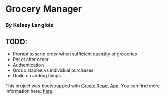 # Grocery Manager

### By Kelsey Langlois

## TODO:

* Prompt to send order when sufficient quantity of groceries
* Reset after order
* Authentication
* Group staples vs individual purchases
* Undo on adding things

This project was bootstrapped with [Create React App](https://github.com/facebookincubator/create-react-app). You can find more information here: [here](https://github.com/facebookincubator/create-react-app/blob/master/packages/react-scripts/template/README.md).
